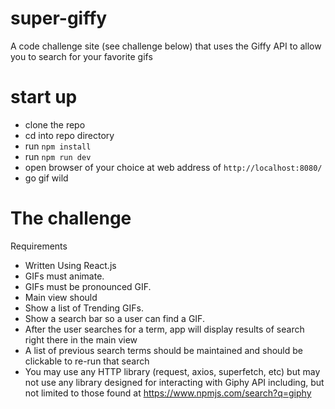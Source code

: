 # super-giffy
A code challenge site (see challenge below) that uses the Giffy API to allow you to search for your favorite gifs

# start up
- clone the repo
- cd into repo directory
- run `npm install`
- run `npm run dev`
- open browser of your choice at web address of `http://localhost:8080/`
- go gif wild

# The challenge
Requirements
- Written Using React.js
- GIFs must animate.
- GIFs must be pronounced GIF.
- Main view should
 - Show a list of Trending GIFs.
 - Show a search bar so a user can find a GIF.
 - After the user searches for a term, app will display results of search right there in the main view
 - A list of previous search terms should be maintained and should be clickable to re-run that search
- You may use any HTTP library (request, axios, superfetch, etc) but may not use any library designed for interacting with Giphy API including, but not limited to those found at https://www.npmjs.com/search?q=giphy
